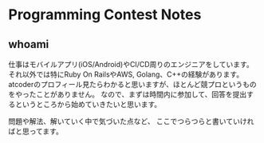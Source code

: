 Programming Contest Notes
====================

## whoami

仕事はモバイルアプリ(iOS/Android)やCI/CD周りのエンジニアをしています。
それ以外では特にRuby On RailsやAWS, Golang、C++の経験があります。
atcoderのプロフィール見たらわかると思いますが、ほとんど競プロというものをやったことがありません。
なので、まずは時間内に参加して、回答を提出するというところから始めていきたいと思います。

問題や解法、解いていく中で気づいた点など、
ここでつらつらと書いていければと思ってます。

